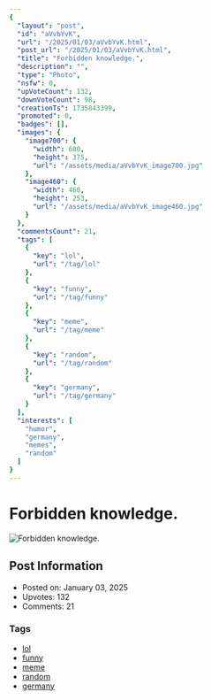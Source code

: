 ```yaml
---
{
  "layout": "post",
  "id": "aVvbYvK",
  "url": "/2025/01/03/aVvbYvK.html",
  "post_url": "/2025/01/03/aVvbYvK.html",
  "title": "Forbidden knowledge.",
  "description": "",
  "type": "Photo",
  "nsfw": 0,
  "upVoteCount": 132,
  "downVoteCount": 98,
  "creationTs": 1735843399,
  "promoted": 0,
  "badges": [],
  "images": {
    "image700": {
      "width": 680,
      "height": 375,
      "url": "/assets/media/aVvbYvK_image700.jpg"
    },
    "image460": {
      "width": 460,
      "height": 253,
      "url": "/assets/media/aVvbYvK_image460.jpg"
    }
  },
  "commentsCount": 21,
  "tags": [
    {
      "key": "lol",
      "url": "/tag/lol"
    },
    {
      "key": "funny",
      "url": "/tag/funny"
    },
    {
      "key": "meme",
      "url": "/tag/meme"
    },
    {
      "key": "random",
      "url": "/tag/random"
    },
    {
      "key": "germany",
      "url": "/tag/germany"
    }
  ],
  "interests": [
    "humor",
    "germany",
    "memes",
    "random"
  ]
}
---
```


# Forbidden knowledge.

![Forbidden knowledge.](/assets/media/aVvbYvK_image700.jpg)

## Post Information

- Posted on: January 03, 2025
- Upvotes: 132
- Comments: 21

### Tags

- [lol](/tag/lol)
- [funny](/tag/funny)
- [meme](/tag/meme)
- [random](/tag/random)
- [germany](/tag/germany)
